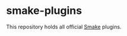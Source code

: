 # smake-plugins
This repository holds all official [Smake](https://github.com/Syntad/smake) plugins.
